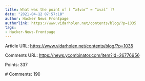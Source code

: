 ```yaml
---
title: What was the point of [ “x$var” = “xval” ]?
date: "2021-04-12 07:57:18"
author: Hacker News Frontpage
authorlink: https://www.vidarholen.net/contents/blog/?p=1035
tags:
- Hacker-News-Frontpage
---
```


<p>Article URL: <a href="https://www.vidarholen.net/contents/blog/?p=1035">https://www.vidarholen.net/contents/blog/?p=1035</a></p>
<p>Comments URL: <a href="https://news.ycombinator.com/item?id=26776956">https://news.ycombinator.com/item?id=26776956</a></p>
<p>Points: 337</p>
<p># Comments: 190</p>
